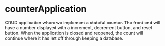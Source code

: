 # counterApplication
CRUD application where we implement a stateful counter. The front end will have a number displayed with a increment, decrement button, and reset button. When the application is closed and reopened, the count will continue where it has left off through keeping a database. 
